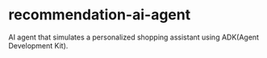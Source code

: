 # recommendation-ai-agent
AI agent that simulates a personalized shopping assistant using ADK(Agent Development Kit).
